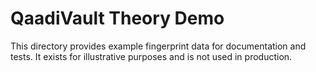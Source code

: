 # QaadiVault Theory Demo

This directory provides example fingerprint data for documentation and tests.
It exists for illustrative purposes and is not used in production.
